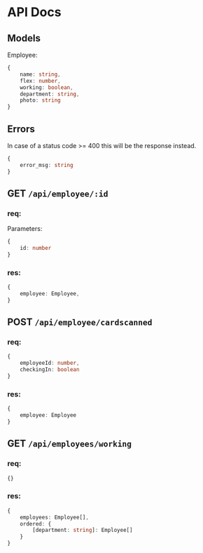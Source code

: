 # API Docs

## Models
Employee:
```ts
{
    name: string,
    flex: number,
    working: boolean,
    department: string,
    photo: string
}
```

## Errors
In case of a status code >= 400 this will be the response instead.
```ts
{
    error_msg: string
}
```

## GET `/api/employee/:id`
### req:
Parameters:
```ts
{
    id: number
}
```
### res:
```ts
{
    employee: Employee,
}
```

## POST `/api/employee/cardscanned`
### req:
```ts
{
    employeeId: number,
    checkingIn: boolean
}
```
### res:
```ts
{
    employee: Employee
}
```

## GET `/api/employees/working`
### req:
```ts
{}
```
### res:
```ts
{
    employees: Employee[],
    ordered: {
        [department: string]: Employee[]
    }
}
```